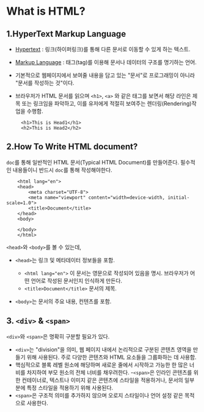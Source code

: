 # What is HTML?

## 1.HyperText Markup Language

- [Hypertext](https://ko.wikipedia.org/wiki/%ED%95%98%EC%9D%B4%ED%8D%BC%ED%85%8D%EC%8A%A4%ED%8A%B8) : 링크(하이퍼링크)를 통해 다른 문서로 이동할 수 있게 하는 텍스트.
- [Markup Language](https://ko.wikipedia.org/wiki/%EB%A7%88%ED%81%AC%EC%97%85_%EC%96%B8%EC%96%B4) : 태그(tag)를 이용해 문서나 데이터의 구조를 명기하는 언어.
- 기본적으로 웹페이지에서 보여줄 내용을 담고 있는 "문서"로 프로그래밍이 아니라 "문서를 작성하는 것"이다.
- 브라우저가 HTML 문서를 읽으며 `<h1>`, `<a>` 와 같은 태그를 보면서 해당 라인은 제목 또는 링크임을 파악하고, 이를 유저에게 적절히 보여주는 렌더링(Rendering)작업을 수행함.

        <h1>This is Head1</h1>
        <h2>This is Head2</h2>

## 2.How To Write HTML document?

`doc`를 통해 일반적인 HTML 문서(Typical HTML Document)를 만들어준다. 필수적인 내용들이니 반드시 `doc`를 통해 작성해야한다.

        <html lang="en">
        <head>
            <meta charset="UTF-8">
            <meta name="viewport" content="width=device-width, initial-scale=1.0">
            <title>Document</title>
        </head>
        <body>

        </body>
        </html>

`<head>`와 `<body>`를 볼 수 있는데,

- `<head>`는 링크 및 메타데이터 정보들을 포함.

  - `<html lang="en">` 이 문서는 영문으로 작성되어 있음을 명시. 브라우저가 어떤 언어로 작성된 문서인지 인식하게 만든다.
  - `<title>Document</title>` 문서의 제목.

- `<body>`는 문서의 주요 내용, 컨텐츠를 포함.

## 3. `<div>` & `<span>`

`<div>`와 `<span>`은 명확히 구분할 필요가 있다.

- `<div>`는 "division"을 의미, 웹 페이지 내에서 논리적으로 구분된 콘텐츠 영역을 만들기 위해 사용된다. 주로 다양한 콘텐츠와 HTML 요소들을 그룹화하는 데 사용함.
- 핵심적으로 블록 레벨 원소에 해당하며 새로운 줄에서 시작하고 가능한 한 많은 너비를 차지하여 부모 원소의 전체 너비를 채우려한다. -`<span>`은 인라인 콘텐츠를 위한 컨테이너로, 텍스트나 이미지 같은 콘텐츠에 스타일을 적용하거나, 문서의 일부분에 특정 스타일을 적용하기 위해 사용된다.
- `<span>`은 구조적 의미를 추가하지 않으며 오로지 스타일이나 언어 설정 같은 목적으로 사용한다.
